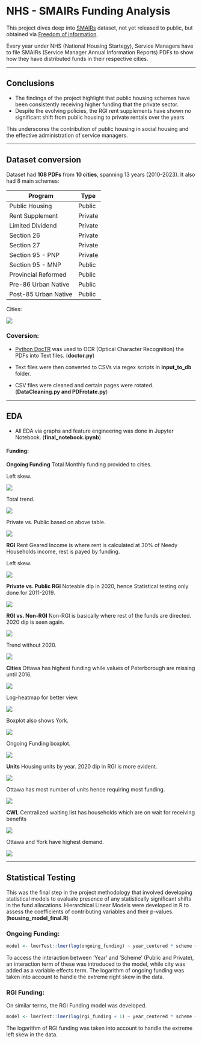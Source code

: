 # NHS - SMAIRs Funding Analysis

This project dives deep into [SMAIRs](https://data.ontario.ca/dataset/service-manager-annual-information-return-smair) dataset, not yet released to public, but obtained via [Freedom of information](https://www.ontario.ca/page/freedom-information-request).

Every year under NHS (National Housing Startegy), Service Managers have to file SMAIRs (Service Manager Annual Information Reports) PDFs to show how they have distributed funds in their respective cities.

---

## Conclusions

- The findings of the project highlight that public housing schemes have been consistently receiving higher funding that the private sector. 
-  Despite the evolving policies, the RGI rent supplements have shown no significant shift from public housing to private rentals over the years

This underscores the contribution of public housing in social housing and the effective administration of service managers. 

---

## Dataset conversion

Dataset had **108 PDFs** from **10 cities**, spanning 13 years (2010-2023). It also had 8 main schemes:

| Program                  | Type   |
|--------------------------|--------|
| Public Housing           | Public |
| Rent Supplement          | Private|
| Limited Dividend         | Private|
| Section 26               | Private|
| Section 27               | Private|
| Section 95 - PNP         | Private|
| Section 95 - MNP         | Public |
| Provincial Reformed      | Public |
| Pre-86 Urban Native      | Public |
| Post-85 Urban Native     | Public |

Cities:

![](/EDA/cropped_ontario_map.png)

### Coversion:

- [Python DocTR](https://pypi.org/project/python-doctr/) was used to OCR (Optical Character Recognition) the PDFs into Text files. (**doctor.py**)

- Text files were then converted to CSVs via regex scripts in **input_to_db** folder.

- CSV files were cleaned and certain pages were rotated. (**DataCleaning.py and PDFrotate.py**)

---

## EDA

- All EDA via graphs and feature engineering was done in Jupyter Notebook. (**final_notebook.ipynb**)

#### Funding:

**Ongoing Funding**
Total Monthly funding provided to cities.

Left skew.

![](/EDA/hist_ongoing.png)

Total trend.

![](/EDA/page3_total_ongoing.png)

Private vs. Public based on above table.

![](/EDA/page3_ongoing_pp.png)

**RGI**
Rent Geared Income is where rent is calculated at 30% of Needy Households income, rest is payed by funding.

Left skew.

![](/EDA/hist_rgi.png)

**Private vs. Public RGI**
Noteable dip in 2020, hence Statistical testing only done for 2011-2019.

![](/EDA/rgi_pp.png)

**RGI vs. Non-RGI**
Non-RGI is basically where rest of the funds are directed. 2020 dip is seen again.

![](/EDA/RGI_non_RGI.png)

Trend without 2020.

![](/EDA/trend.png)

**Cities**
Ottawa has highest funding while values of Peterborough are missing until 2016.

![](/EDA/heatmap.png)

Log-heatmap for better view.

![](/EDA/log_heatmap.png)

Boxplot also shows York.

![](/EDA/rgi_box.png)

Ongoing Funding boxplot.

![](/EDA/ongoing_box_plot.png)

**Units**
Housing units by year. 2020 dip in RGI is more evident.

![](/EDA/RGI_non_RGI_vacant_YoY.png)

Ottawa has most number of units hence requiring most funding.

![](/EDA/units_heatmap.png)


**CWL**
Centralized waiting list has households which are on wait for receiving benefits

![](/EDA/CWL_by_year.png)

Ottawa and York have highest demand.

![](/EDA/CWL_cities.png)

---

## Statistical Testing

This was the final step in the project methodology that involved developing statistical models to evaluate presence of any statistically significant shifts in the fund allocations. Hierarchical Linear Models were developed in R to assess the coefficients of contributing variables and their p-values. (**housing_model_final.R**)

### Ongoing Funding:

```R
model <- lmerTest::lmer(log(ongoing_funding) ~ year_centered * scheme + (1 | city), data = funds)
```
To access the interaction between ‘Year’ and ‘Scheme’ (Public and Private), an interaction term of these was introduced to the model, while city was added as a variable effects term. The logarithm of ongoing funding was taken into account to handle the extreme right skew in the data.

### RGI Funding:
On similar terms, the RGI Funding model was developed.

```R
model <- lmerTest::lmer(log(rgi_funding + 1) ~ year_centered * scheme + (1 | city), data = funds)
```
The logarithm of RGI funding was taken into account to handle the extreme left skew in the data.

